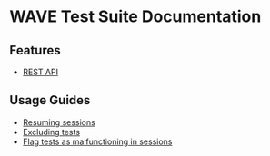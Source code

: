 # WAVE Test Suite Documentation

## Features

- [REST API](./rest-api/README.md)

## Usage Guides
- [Resuming sessions](./usage/resuming-sessions.md)
- [Excluding tests](./usage/excluding-tests.md)
- [Flag tests as malfunctioning in sessions](./usage/malfunctioning.md)